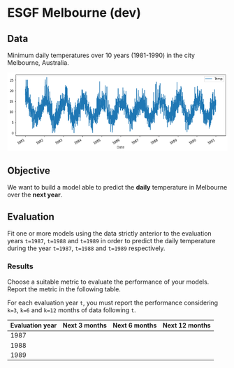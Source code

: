 # ESGF Melbourne (dev)

## Data

Minimum daily temperatures over 10 years (1981-1990) in the city Melbourne, Australia.

![Daily temperature evolution](docs/pics/temperature_evolution.png "Daily Temperature Evolution")

## Objective

We want to build a model able to predict the **daily** temperature in Melbourne over the **next year**.

## Evaluation

Fit one or more models using the data strictly anterior to the evaluation years 
`t=1987`, `t=1988` and `t=1989` in order to predict the daily temperature 
during the year `t=1987`, `t=1988` and `t=1989` respectively.

### Results

Choose a suitable metric to evaluate the performance of your models. 
Report the metric in the following table. 

For each evaluation year `t`, you must report the performance considering `k=3`, `k=6` and `k=12` months of data following `t`.

<table>
    <thead>
        <tr>
            <th>Evaluation year</th>
            <th>Next 3 months</th>
            <th>Next 6 months</th>
            <th>Next 12 months</th>
        </tr>
    </thead>
    <tbody>
        <tr>
            <td>1987</td>
            <td></td>
            <td></td>
            <td></td>
        </tr>
        <tr>
            <td>1988</td>
            <td></td>
            <td></td>
            <td></td>
        </tr>
        <tr>
            <td>1989</td>
            <td></td>
            <td></td>
            <td></td>
        </tr>
    </tbody>
</table>
